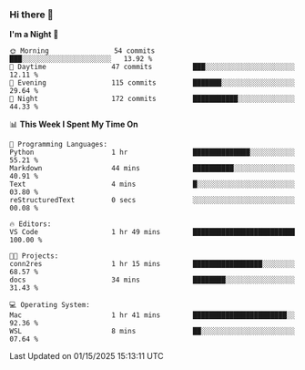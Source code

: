 ### Hi there 👋

<!--
**ALiersEL/ALiersEL** is a ✨ _special_ ✨ repository because its `README.md` (this file) appears on your GitHub profile.

Here are some ideas to get you started:

- 🔭 I’m currently working on ...
- 🌱 I’m currently learning ...
- 👯 I’m looking to collaborate on ...
- 🤔 I’m looking for help with ...
- 💬 Ask me about ...
- 📫 How to reach me: ...
- 😄 Pronouns: ...
- ⚡ Fun fact: ...
-->

<!--START_SECTION:waka-->
**I'm a Night 🦉** 

```text
🌞 Morning                54 commits          ███░░░░░░░░░░░░░░░░░░░░░░   13.92 % 
🌆 Daytime                47 commits          ███░░░░░░░░░░░░░░░░░░░░░░   12.11 % 
🌃 Evening                115 commits         ███████░░░░░░░░░░░░░░░░░░   29.64 % 
🌙 Night                  172 commits         ███████████░░░░░░░░░░░░░░   44.33 % 
```


📊 **This Week I Spent My Time On** 

```text
💬 Programming Languages: 
Python                   1 hr                ██████████████░░░░░░░░░░░   55.21 % 
Markdown                 44 mins             ██████████░░░░░░░░░░░░░░░   40.91 % 
Text                     4 mins              █░░░░░░░░░░░░░░░░░░░░░░░░   03.80 % 
reStructuredText         0 secs              ░░░░░░░░░░░░░░░░░░░░░░░░░   00.08 % 

🔥 Editors: 
VS Code                  1 hr 49 mins        █████████████████████████   100.00 % 

🐱‍💻 Projects: 
conn2res                 1 hr 15 mins        █████████████████░░░░░░░░   68.57 % 
docs                     34 mins             ████████░░░░░░░░░░░░░░░░░   31.43 % 

💻 Operating System: 
Mac                      1 hr 41 mins        ███████████████████████░░   92.36 % 
WSL                      8 mins              ██░░░░░░░░░░░░░░░░░░░░░░░   07.64 % 
```


 Last Updated on 01/15/2025 15:13:11 UTC
<!--END_SECTION:waka-->
